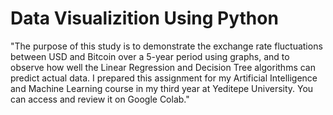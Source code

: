 # Data Visualizition Using Python
"The purpose of this study is to demonstrate the exchange rate fluctuations between USD and Bitcoin over a 5-year period using graphs, and to observe how well the Linear Regression and Decision Tree algorithms can predict actual data. I prepared this assignment for my Artificial Intelligence and Machine Learning course in my third year at Yeditepe University. You can access and review it on Google Colab."
